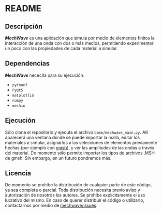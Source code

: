 # README

## Descripción
**_MechWave_** es una aplicación que simula por medio de elementos finitos la interacción de una onda con dos o más medios, permitiendo experimentar un poco con las propiedades de cada material a simular.

## Dependencias
**_MechWave_** nececita para su ejecución:
- `python3`
- `PyQt5`
- `matplotlib`
- `numpy`
- `meshio`

## Ejecución
Sólo clona el repositorio y ejecuta el archivo `base/mechwave_main.py`.  Allí aparecerá una ventana donde se puede importar la malla, editar los materiales a simular, asignarlos a las selecciones de elementos previamente hechas (por ejemplo con [gmsh](http://gmsh.info/#Download)), y ver las amplitudes de las ondas a través del material. De momento sólo permite importar los tipos de archivos .MSH de gmsh. Sin embargo, en un futuro pondremos más.
 
## Licencia
De momento se prohíbe la distribución de cualquier parte de este código, ya sea completa o parcial. Toda distribución necesita previo aviso y autorización de nosotros los autores. Se prohíbe explícitamente el uso lucrativo del mismo. En caso de querer distribuir el código o utilizarlo, contactarnos por medio de [mechwave/issues](https://github.com/MrAgeo/mechwave/issues).